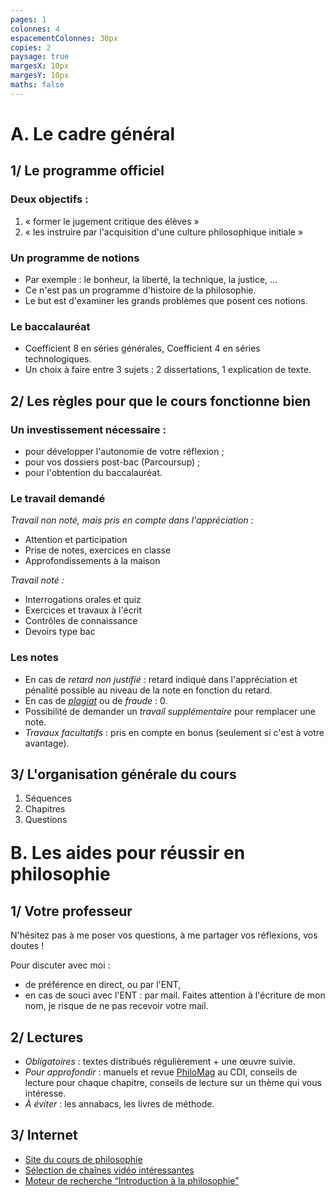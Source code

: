 ```yaml
---
pages: 1
colonnes: 4
espacementColonnes: 30px
copies: 2
paysage: true
margesX: 10px
margesY: 10px
maths: false
---
```


<style>h1:nth-of-type(2n){margin-top:1em}</style>

# A. Le cadre général

## 1/ Le programme officiel

### Deux objectifs :
1. « former le jugement critique des élèves »
2. « les instruire par l'acquisition d'une culture philosophique initiale »

### Un programme de notions
- Par exemple : le bonheur, la liberté, la technique, la justice, …
- Ce n'est pas un programme d'histoire de la philosophie.
- Le but est d'examiner les grands problèmes que posent ces notions.

### Le baccalauréat

- Coefficient 8 en séries générales, Coefficient 4 en séries technologiques.
- Un choix à faire entre 3 sujets : 2 dissertations, 1 explication de texte.

## 2/ Les règles pour que le cours fonctionne bien

### Un investissement nécessaire :
- pour développer l'autonomie de votre réflexion ;
- pour vos dossiers post-bac (Parcoursup) ;
- pour l'obtention du baccalauréat.

### Le travail demandé

_Travail non noté, mais pris en compte dans l'appréciation :_
- Attention et participation
- Prise de notes, exercices en classe
- Approfondissements à la maison

_Travail noté :_
- Interrogations orales et quiz
- Exercices et travaux à l'écrit
- Contrôles de connaissance
- Devoirs type bac

### Les notes 

- En cas de _retard non justifié_ : retard indiqué dans l'appréciation et pénalité possible au niveau de la note en fonction du retard.
- En cas de _[plagiat](https://eyssette.github.io/ressources-generales-enseignement-philosophie/remarques-sur-le-plagiat)_ ou de _fraude_ : 0.
- Possibilité de demander un _travail supplémentaire_ pour remplacer une note.
- _Travaux facultatifs_ : pris en compte en bonus (seulement si c'est à votre avantage).

## 3/ L'organisation générale du cours

1. Séquences
2. <span >Chapitres</span>
3. <span >Questions</span>

# B. Les aides pour réussir en philosophie

## 1/ Votre professeur

N'hésitez pas à me poser vos questions, à me partager vos réflexions, vos doutes ! 

Pour discuter avec moi :
- de préférence en direct, ou par l'ENT, 
- en cas de souci avec l'ENT : par mail. Faites attention à l'écriture de mon nom, je risque de ne pas recevoir votre mail.


## 2/ Lectures

* *Obligatoires* : textes distribués régulièrement + une œuvre suivie.
* *Pour approfondir* : manuels et revue [PhiloMag](https://www.philomag.com/) au CDI, conseils de lecture pour chaque chapitre, conseils de lecture sur un thème qui vous intéresse.
* *À éviter* : les annabacs, les livres de méthode.

## 3/ Internet

- [Site du cours de philosophie](https://eyssette.forge.apps.education.fr/2024/philo-g)
- [Sélection de chaînes vidéo intéressantes](https://eyssette.github.io/ressources-generales-enseignement-philosophie/chaines-video-interessantes)
- [Moteur de recherche “Introduction à la philosophie”](https://cse.forge.apps.education.fr/#intro-philo)